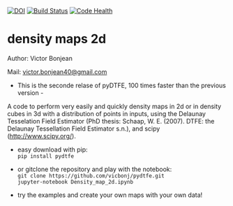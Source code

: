 [![DOI](https://zenodo.org/badge/76566234.svg)](https://zenodo.org/badge/latestdoi/76566234) [![Build Status](https://travis-ci.org/vicbonj/pydtfe.svg?branch=master)](https://travis-ci.org/vicbonj/pydtfe) [![Code Health](https://landscape.io/github/vicbonj/density/master/landscape.svg?style=flat)](https://landscape.io/github/vicbonj/density/master)

# density maps 2d

Author: Victor Bonjean

Mail: victor.bonjean40@gmail.com

- This is the seconde relase of pyDTFE, 100 times faster than the previous version -

A code to perform very easily and quickly density maps in 2d or in density cubes in 3d with a distribution of points in inputs, using the Delaunay Tesselation Field Estimator (PhD thesis: Schaap, W. E. (2007). DTFE: the Delaunay Tessellation Field Estimator s.n.), and scipy (http://www.scipy.org/).

- easy download with pip:<br/>
`pip install pydtfe`

- or gitclone the repository and play with the notebook:<br/>
`git clone https://github.com/vicbonj/pydtfe.git`<br/>
`jupyter-notebook Density_map_2d.ipynb`

- try the examples and create your own maps with your own data!
